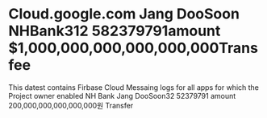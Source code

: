 # Cloud.google.com Jang DooSoon NHBank312 582379791amount $1,000,000,000,000,000,000Transfee
This datest contains Firbase Cloud Messaing logs for all apps for which the Project owner enabled NH Bank Jang DooSoon32 52379791 amount 200,000,000,000,000,000원 Transfer 